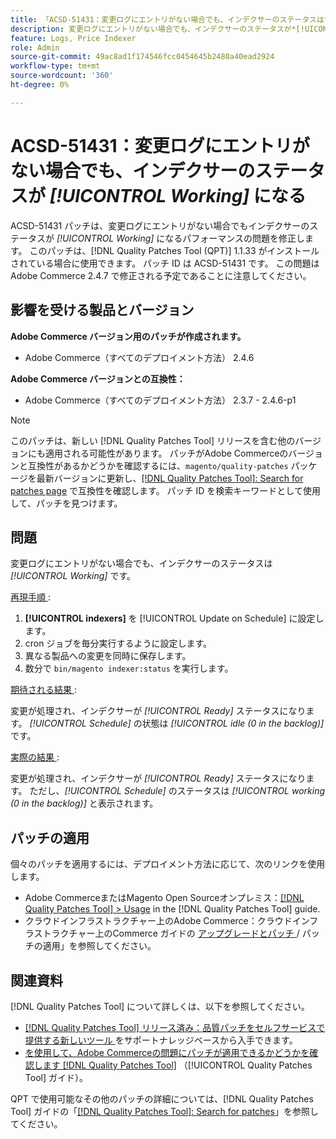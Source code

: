 ```yaml
---
title: 「ACSD-51431：変更ログにエントリがない場合でも、インデクサーのステータスは*[!UICONTROL Working]*です」
description: 変更ログにエントリがない場合でも、インデクサーのステータスが*[!UICONTROL Working]*であるAdobe Commerceの問題を修正するために、ACSD-51431 パッチを適用してください。
feature: Logs, Price Indexer
role: Admin
source-git-commit: 49ac8ad1f174546fcc0454645b2480a40ead2924
workflow-type: tm+mt
source-wordcount: '360'
ht-degree: 0%

---
```


# ACSD-51431：変更ログにエントリがない場合でも、インデクサーのステータスが *[!UICONTROL Working]* になる

ACSD-51431 パッチは、変更ログにエントリがない場合でもインデクサーのステータスが *[!UICONTROL Working]* になるパフォーマンスの問題を修正します。 このパッチは、[!DNL Quality Patches Tool (QPT)] 1.1.33 がインストールされている場合に使用できます。 パッチ ID は ACSD-51431 です。 この問題はAdobe Commerce 2.4.7 で修正される予定であることに注意してください。

## 影響を受ける製品とバージョン

**Adobe Commerce バージョン用のパッチが作成されます。**

* Adobe Commerce（すべてのデプロイメント方法） 2.4.6

**Adobe Commerce バージョンとの互換性：**

* Adobe Commerce（すべてのデプロイメント方法） 2.3.7 - 2.4.6-p1

>[!NOTE]
>
>このパッチは、新しい [!DNL Quality Patches Tool] リリースを含む他のバージョンにも適用される可能性があります。 パッチがAdobe Commerceのバージョンと互換性があるかどうかを確認するには、`magento/quality-patches` パッケージを最新バージョンに更新し、[[!DNL Quality Patches Tool]: Search for patches page](https://experienceleague.adobe.com/tools/commerce-quality-patches/index.html) で互換性を確認します。 パッチ ID を検索キーワードとして使用して、パッチを見つけます。

## 問題

変更ログにエントリがない場合でも、インデクサーのステータスは *[!UICONTROL Working]* です。

<u> 再現手順 </u>:

1. **[!UICONTROL indexers]** を [!UICONTROL Update on Schedule] に設定します。
1. cron ジョブを毎分実行するように設定します。
1. 異なる製品への変更を同時に保存します。
1. 数分で `bin/magento indexer:status` を実行します。

<u> 期待される結果 </u>:

変更が処理され、インデクサーが *[!UICONTROL Ready]* ステータスになります。 *[!UICONTROL Schedule]* の状態は *[!UICONTROL idle (0 in the backlog)]* です。

<u> 実際の結果 </u>:

変更が処理され、インデクサーが *[!UICONTROL Ready]* ステータスになります。 ただし、*[!UICONTROL Schedule]* のステータスは *[!UICONTROL working (0 in the backlog)]* と表示されます。

## パッチの適用

個々のパッチを適用するには、デプロイメント方法に応じて、次のリンクを使用します。

* Adobe CommerceまたはMagento Open Sourceオンプレミス：[[!DNL Quality Patches Tool] > Usage](https://experienceleague.adobe.com/docs/commerce-operations/tools/quality-patches-tool/usage.html) in the [!DNL Quality Patches Tool] guide.
* クラウドインフラストラクチャー上のAdobe Commerce：クラウドインフラストラクチャー上のCommerce ガイドの [ アップグレードとパッチ ](https://experienceleague.adobe.com/docs/commerce-cloud-service/user-guide/develop/upgrade/apply-patches.html)/ パッチの適用」を参照してください。

## 関連資料

[!DNL Quality Patches Tool] について詳しくは、以下を参照してください。

* [[!DNL Quality Patches Tool]  リリース済み：品質パッチをセルフサービスで提供する新しいツール ](https://experienceleague.adobe.com/en/docs/commerce-knowledge-base/kb/announcements/commerce-announcements/magento-quality-patches-released-new-tool-to-self-serve-quality-patches) をサポートナレッジベースから入手できます。
* [ を使用して、Adobe Commerceの問題にパッチが適用できるかどうかを確認します  [!DNL Quality Patches Tool]](/help/tools/quality-patches-tool/patches-available-in-qpt/check-patch-for-magento-issue-with-magento-quality-patches.md) （[!UICONTROL Quality Patches Tool] ガイド）。


QPT で使用可能なその他のパッチの詳細については、[!DNL Quality Patches Tool] ガイドの「[[!DNL Quality Patches Tool]: Search for patches](https://experienceleague.adobe.com/tools/commerce-quality-patches/index.html)」を参照してください。
